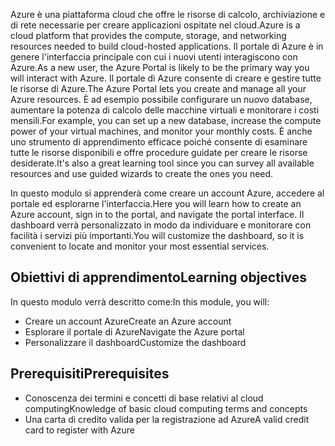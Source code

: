 <span data-ttu-id="b1337-101">Azure è una piattaforma cloud che offre le risorse di calcolo, archiviazione e di rete necessarie per creare applicazioni ospitate nel cloud.</span><span class="sxs-lookup"><span data-stu-id="b1337-101">Azure is a cloud platform that provides the compute, storage, and networking resources needed to build cloud-hosted applications.</span></span> <span data-ttu-id="b1337-102">Il portale di Azure è in genere l'interfaccia principale con cui i nuovi utenti interagiscono con Azure.</span><span class="sxs-lookup"><span data-stu-id="b1337-102">As a new user, the Azure Portal is likely to be the primary way you will interact with Azure.</span></span> <span data-ttu-id="b1337-103">Il portale di Azure consente di creare e gestire tutte le risorse di Azure.</span><span class="sxs-lookup"><span data-stu-id="b1337-103">The Azure Portal lets you create and manage all your Azure resources.</span></span> <span data-ttu-id="b1337-104">È ad esempio possibile configurare un nuovo database, aumentare la potenza di calcolo delle macchine virtuali e monitorare i costi mensili.</span><span class="sxs-lookup"><span data-stu-id="b1337-104">For example, you can set up a new database, increase the compute power of your virtual machines, and monitor your monthly costs.</span></span> <span data-ttu-id="b1337-105">È anche uno strumento di apprendimento efficace poiché consente di esaminare tutte le risorse disponibili e offre procedure guidate per creare le risorse desiderate.</span><span class="sxs-lookup"><span data-stu-id="b1337-105">It's also a great learning tool since you can survey all available resources and use guided wizards to create the ones you need.</span></span>

<span data-ttu-id="b1337-106">In questo modulo si apprenderà come creare un account Azure, accedere al portale ed esplorarne l'interfaccia.</span><span class="sxs-lookup"><span data-stu-id="b1337-106">Here you will learn how to create an Azure account, sign in to the portal, and navigate the portal interface.</span></span> <span data-ttu-id="b1337-107">Il dashboard verrà personalizzato in modo da individuare e monitorare con facilità i servizi più importanti.</span><span class="sxs-lookup"><span data-stu-id="b1337-107">You will customize the dashboard, so it is convenient to locate and monitor your most essential services.</span></span>

## <a name="learning-objectives"></a><span data-ttu-id="b1337-108">Obiettivi di apprendimento</span><span class="sxs-lookup"><span data-stu-id="b1337-108">Learning objectives</span></span>

<span data-ttu-id="b1337-109">In questo modulo verrà descritto come:</span><span class="sxs-lookup"><span data-stu-id="b1337-109">In this module, you will:</span></span>

- <span data-ttu-id="b1337-110">Creare un account Azure</span><span class="sxs-lookup"><span data-stu-id="b1337-110">Create an Azure account</span></span>
- <span data-ttu-id="b1337-111">Esplorare il portale di Azure</span><span class="sxs-lookup"><span data-stu-id="b1337-111">Navigate the Azure portal</span></span>
- <span data-ttu-id="b1337-112">Personalizzare il dashboard</span><span class="sxs-lookup"><span data-stu-id="b1337-112">Customize the dashboard</span></span>

## <a name="prerequisites"></a><span data-ttu-id="b1337-113">Prerequisiti</span><span class="sxs-lookup"><span data-stu-id="b1337-113">Prerequisites</span></span>

- <span data-ttu-id="b1337-114">Conoscenza dei termini e concetti di base relativi al cloud computing</span><span class="sxs-lookup"><span data-stu-id="b1337-114">Knowledge of basic cloud computing terms and concepts</span></span>
- <span data-ttu-id="b1337-115">Una carta di credito valida per la registrazione ad Azure</span><span class="sxs-lookup"><span data-stu-id="b1337-115">A valid credit card to register with Azure</span></span>
